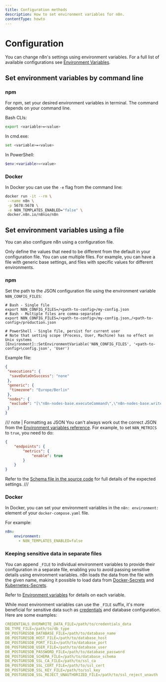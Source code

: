 ```yaml
---
title: Configuration methods
description: How to set environment variables for n8n.
contentType: howto
---
```


# Configuration

You can change n8n's settings using environment variables. For a full list of available configurations see [Environment Variables](/hosting/configuration/environment-variables.md).

## Set environment variables by command line

### npm

For npm, set your desired environment variables in terminal. The command depends on your command line.

Bash CLIs:

```bash
export <variable>=<value>
```

In cmd.exe:

```bash
set <variable>=<value>
```

In PowerShell:

```powershell
$env:<variable>=<value>
```

### Docker

In Docker you can use the `-e` flag from the command line:

```bash
docker run -it --rm \
 --name n8n \
 -p 5678:5678 \
 -e N8N_TEMPLATES_ENABLED="false" \
 docker.n8n.io/n8nio/n8n
```

## Set environment variables using a file

You can also configure n8n using a configuration file.

Only define the values that need to be different from the default in your configuration file. You can use multiple files. For example, you can have a file with generic base settings, and files with specific values for different environments.

### npm

Set the path to the JSON configuration file using the environment variable `N8N_CONFIG_FILES`:

```shell
# Bash - Single file
export N8N_CONFIG_FILES=/<path-to-config>/my-config.json
# Bash - Multiple files are comma-separated
export N8N_CONFIG_FILES=/<path-to-config>/my-config.json,/<path-to-config>/production.json

# PowerShell - Single file, persist for current user
# Note that setting scope (Process, User, Machine) has no effect on Unix systems
[Environment]::SetEnvironmentVariable('N8N_CONFIG_FILES', '<path-to-config>\config.json', 'User')
```

Example file:

```json
{
 "executions": {
  "saveDataOnSuccess": "none"
 },
 "generic": {
  "timezone": "Europe/Berlin"
 },
 "nodes": {
  "exclude": "[\"n8n-nodes-base.executeCommand\",\"n8n-nodes-base.writeBinaryFile\"]"
 }
}
```

/// note | Formatting as JSON
You can't always work out the correct JSON from the [Environment variables reference](/hosting/configuration/environment-variables.md). For example, to set `N8N_METRICS` to `true`, you need to do:

```json
{
	"endpoints": {
		"metrics": {
			"enable": true
		}
	}
}
```

Refer to the [Schema file in the source code](https://github.com/n8n-io/n8n/blob/master/packages/cli/src/config/schema.ts) for full details of the expected settings.
///


### Docker

In Docker, you can set your environment variables in the `n8n: environment:` element of your `docker-compose.yaml` file.

For example:

```yaml
n8n:
    environment:
      - N8N_TEMPLATES_ENABLED=false
```

### Keeping sensitive data in separate files

You can append `_FILE` to individual environment variables to provide their configuration in a separate file, enabling you to avoid passing sensitive details using environment variables. n8n loads the data from the file with the given name, making it possible to load data from [Docker-Secrets](https://docs.docker.com/engine/swarm/secrets/) and [Kubernetes-Secrets](https://kubernetes.io/docs/concepts/configuration/secret/). 

Refer to [Environment variables](/hosting/configuration/environment-variables.md) for details on each variable.

While most environment variables can use the `_FILE` suffix, it's more beneficial for sensitive data such as [credentials](/glossary.md#credential-n8n) and database configuration. Here are some examples: 

```yaml
CREDENTIALS_OVERWRITE_DATA_FILE=/path/to/credentials_data
DB_TYPE_FILE=/path/to/db_type
DB_POSTGRESDB_DATABASE_FILE=/path/to/database_name
DB_POSTGRESDB_HOST_FILE=/path/to/database_host
DB_POSTGRESDB_PORT_FILE=/path/to/database_port
DB_POSTGRESDB_USER_FILE=/path/to/database_user
DB_POSTGRESDB_PASSWORD_FILE=/path/to/database_password
DB_POSTGRESDB_SCHEMA_FILE=/path/to/database_schema
DB_POSTGRESDB_SSL_CA_FILE=/path/to/ssl_ca
DB_POSTGRESDB_SSL_CERT_FILE=/path/to/ssl_cert
DB_POSTGRESDB_SSL_KEY_FILE=/path/to/ssl_key
DB_POSTGRESDB_SSL_REJECT_UNAUTHORIZED_FILE=/path/to/ssl_reject_unauth
```
